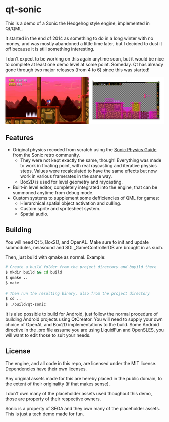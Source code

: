 # qt-sonic

This is a demo of a Sonic the Hedgehog style engine, implemented in Qt/QML.

It started in the end of 2014 as something to do in a long winter with no money,
and was mostly abandoned a little time later, but I decided to dust it off because it is still something interesting.

I don't expect to be working on this again anytime soon, but it would be nice to complete 
at least one demo level at some point. Someday. Qt has already gone through two major releases (from 4 to 6)
since this was started!

![Readme](./doc/readme.png)

## Features

* Original physics recoded from scratch using the [Sonic Physics Guide](https://info.sonicretro.org/Sonic_Physics_Guide) from the Sonic retro community.
    * They were not kept exactly the same, though! Everything was made to work in floating point, with real raycasting and iterative physics steps. Values were recalculated
      to have the same effects but now work in various framerates in the same way.
    * Box2D is used for level geometry and raycasting.
* Built-in level editor, completely integrated into the engine, that can be summoned anytime from debug mode.
* Custom systems to supplement some defficiencies of QML for games:
    * Hierarchical spatial object activation and culling.
    * Custom sprite and spritesheet system.
    * Spatial audio.

## Building

You will need Qt 5, Box2D, and OpenAL. Make sure to init and update submodules, 
neiasound and SDL_GameControllerDB are brought in as such.

Then, just build with qmake as normal. Example:

```bash
# Create a build folder from the project directory and buyild there
$ mkdir build && cd build
$ qmake ..
$ make 

# Then run the resulting binary, also from the project directory
$ cd ..
$ ./build/qt-sonic
```

It is also possible to build for Android, just follow the normal procedure of 
building Android projects using QtCreator. You will need to supply your own choice of
OpenAL and Box2D implementations to the build. Some Android directive in the .pro file 
assume you are using LiquidFun and OpenSLES, you will want to edit those to suit your needs.

## License

The engine, and all code in this repo, are licensed under the MIT license. 
Dependencies have their own licenses.

Any original assets made for this are hereby placed in the public domain, 
to the extent of their originality (if that makes sense).

I don't own many of the placeholder assets used thoughout this demo, those
are property of their respective owners.

Sonic is a property of SEGA and they own many of the placeholder assets. 
This is just a tech demo made for fun.
